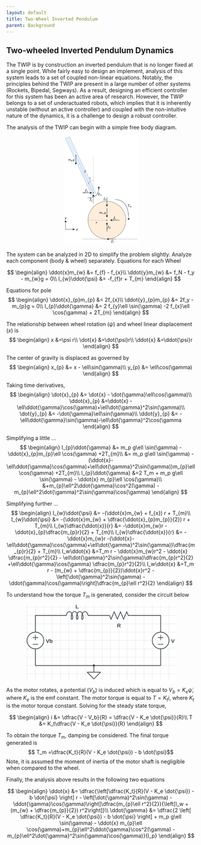 ```yaml
---
layout: default
title: Two-Wheel Inverted Pendulum
parent: Background
---
```


## Two-wheeled Inverted Pendulum Dynamics

The TWIP is by construction an inverted pendulum that is no longer fixed at a single point. While fairly easy to design an implement, analysis of this system leads to a set of coupled non-linear equations. Notably, the principles behind the TWIP are present in a large number of other systems (Rockets, Bipedal, Segways). As a result, designing an efficient controller for this system has been an active area of research. However, the TWIP belongs to a set of underactuated robots, which implies that it is inherently unstable (without an active controller) and coupled with the non-intuitive nature of the dynamics, it is a challenge to design a robust controller. 

The analysis of the TWIP can begin with a simple free body diagram.

<p align="center">
<img src="../../resources/images/TWIP_FBD.png" alt="TWIP_FBD" width="200"/>
</p>

The system can be analyzed in 2D to simplify the problem slightly. Analyze each component (body & wheel) separately.
Equations for each Wheel

$$
\begin{align}
    \ddot{x}m_{w} &= f_{f} - f_{x}\\
    \ddot{y}m_{w} &= f_N - f_y - m_{w}g = 0\\
    I_{w}\ddot{\psi} &=  -f_{f}r  + T_{m}
\end{align}
$$

Equations for pole
$$
\begin{align}
    \ddot{x}_{p}m_{p} &= 2f_{x}\\
    \ddot{y}_{p}m_{p} &= 2f_y - m_{p}g = 0\\
    I_{p}\ddot{\gamma} &=  2 f_{y}\ell \sin(\gamma) -2 f_{x}\ell \cos(\gamma) + 2T_{m}
\end{align}
$$

The relationship between wheel rotation ($\psi$) and wheel linear displacement ($x$) is
$$
\begin{align}
    x &=\psi r\\
    \dot{x} &=\dot{\psi}r\\
    \ddot{x} &=\ddot{\psi}r
\end{align}
$$

The center of gravity is displaced as governed by
$$
\begin{align}
    x_{p} &= x - \ell\sin(\gamma)\\
    y_{p} &= \ell\cos(\gamma)
\end{align}
$$

Taking time derivatives,
$$
\begin{align}
    \dot{x}_{p} &= \dot{x} - \dot{\gamma}\ell\cos(\gamma)\\
    \ddot{x}_{p} &=\ddot{x} -\ell\ddot{\gamma}\cos(\gamma)+\ell\dot{\gamma}^2\sin(\gamma)\\
    \dot{y}_{p} &= -\dot{\gamma}\ell\sin(\gamma)\\
    \ddot{y}_{p} &= -\ell\ddot{\gamma}\sin(\gamma)-\ell\dot{\gamma}^2\cos(\gamma
\end{align}
$$

Simplifying a little ...
$$
\begin{align}
    I_{p}\ddot{\gamma} &=  m_p g\ell \sin(\gamma) - \ddot{x}_{p}m_{p}\ell \cos(\gamma) +2T_{m}\\
    &= m_p g\ell \sin(\gamma) - (\ddot{x}-\ell\ddot{\gamma}\cos(\gamma)+\ell\dot{\gamma}^2\sin(\gamma))m_{p}\ell \cos(\gamma) +2T_{m}\\
    I_{p}\ddot{\gamma}  &=2 T_m + m_p g\ell \sin(\gamma) - \ddot{x} m_{p}\ell \cos(\gamma)\\
    &+m_{p}\ell^2\ddot{\gamma}\cos^2(\gamma) -m_{p}\ell^2\dot{\gamma}^2\sin(\gamma)\cos(\gamma)
\end{align}
$$

Simplifying further ...
$$
\begin{align}
     I_{w}\ddot{\psi} &= -(\ddot{x}m_{w} + f_{x}) r + T_{m}\\
     I_{w}\ddot{\psi} &= -(\ddot{x}m_{w} + \dfrac{\ddot{x}_{p}m_{p}}{2}) r + T_{m}\\
     I_{w}\dfrac{\ddot{x}}{r} &= -\ddot{x}m_{w}r -\ddot{x}_{p}\dfrac{m_{p}r}{2} + T_{m}\\
     I_{w}\dfrac{\ddot{x}}{r} &= -\ddot{x}m_{w}r -(\ddot{x}-\ell\ddot{\gamma}\cos(\gamma)+\ell\dot{\gamma}^2\sin(\gamma))\dfrac{m_{p}r}{2} + T_{m}\\
     I_w\ddot{x} &=T_m r - \ddot{x}m_{w}r^2 - \ddot{x} \dfrac{m_{p}r^2}{2} - \ell\dot{\gamma}^2\sin(\gamma)\dfrac{m_{p}r^2}{2} +\ell\ddot{\gamma}\cos(\gamma) \dfrac{m_{p}r^2}{2}\\
     I_w\ddot{x} &=T_m r - (m_{w} + \dfrac{m_{p}}{2})\ddot{x}r^2 - \left[\dot{\gamma}^2\sin(\gamma) - \ddot{\gamma}\cos(\gamma)\right]\dfrac{m_{p}\ell r^2}{2}
\end{align}
$$

To understand how the torque $T_m$ is generated, consider the circuit below

<p align="center">
<img src="../../resources/images/Motor_model.png" alt="motor_model" width="400"/>
</p>

As the motor rotates, a potential ($V_b$) is induced which is equal to $V_b = K_e \dot{\psi}$, where $K_e$ is the emf constant. The motor torque is equal to $T = K_t i$, where $K_t$ is the motor torque constant. Solving for the steady state torque,

$$
\begin{align}
    i &= \dfrac{V - V_b}{R} = \dfrac{V - K_e \dot{\psi}}{R}\\
    T &= K_t\dfrac{V - K_e \dot{\psi}}{R}
\end{align}
$$

To obtain the torque $T_m$, damping be considered. The final torque generated is
$$ T_m =\dfrac{K_t}{R}(V - K_e \dot{\psi}) - b \dot{\psi}$$
Note, it is assumed the moment of inertia of the motor shaft is negligible when compared to the wheel.

Finally, the analysis above results in the following two equations

$$
\begin{align}
 \ddot{x} &= \dfrac{\left[\dfrac{K_t}{R}(V - K_e \dot{\psi}) - b \dot{\psi} \right] r - \left[\dot{\gamma}^2\sin(\gamma) - \ddot{\gamma}\cos(\gamma)\right]\dfrac{m_{p}\ell r^2}{2}}{\left[I_w + (m_{w} + \dfrac{m_{p}}{2}) r^2\right]}\\
 \ddot{\gamma} &= \dfrac{2 \left[ \dfrac{K_t}{R}(V - K_e \dot{\psi}) - b \dot{\psi} \right] + m_p g\ell \sin(\gamma) - \ddot{x} m_{p}\ell \cos(\gamma)+m_{p}\ell^2\ddot{\gamma}\cos^2(\gamma) -m_{p}\ell^2\dot{\gamma}^2\sin(\gamma)\cos(\gamma)}{I_p}
\end{align}
$$